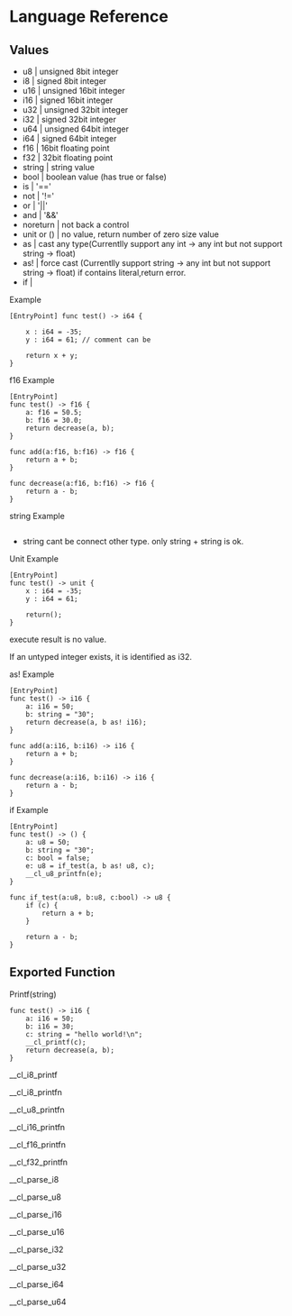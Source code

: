 # Language Reference

## Values

- u8          | unsigned 8bit integer
- i8          | signed 8bit integer
- u16         | unsigned 16bit integer
- i16         | signed 16bit integer
- u32         | unsigned 32bit integer
- i32         | signed 32bit integer
- u64         | unsigned 64bit integer
- i64         | signed 64bit integer
- f16         | 16bit floating point
- f32         | 32bit floating point
- string      | string value
- bool        | boolean value (has true or false)
- is          | '=='
- not         | '!='
- or          | '||'
- and         | '&&'
- noreturn    | not back a control
- unit or ()  | no value, return number of zero size value
- as          | cast any type(Currentlly support any int -> any int but not support string -> float)
- as!         | force cast (Currentlly support string -> any int but not support string -> float) if contains literal,return error.
- if          | 

Example

```
[EntryPoint] func test() -> i64 {    

    x : i64 = -35;     
    y : i64 = 61; // comment can be
    
    return x + y;
}
```

f16 Example

```
[EntryPoint]
func test() -> f16 {
    a: f16 = 50.5;
    b: f16 = 30.0;
    return decrease(a, b);
}

func add(a:f16, b:f16) -> f16 {
    return a + b;
}

func decrease(a:f16, b:f16) -> f16 {
    return a - b;
}
```

string Example
```
```

* string cant be connect other type. only string + string is ok.

Unit Example

``` 
[EntryPoint] 
func test() -> unit {
    x : i64 = -35;
    y : i64 = 61;
    
    return();
}
```
execute result is no value.

If an untyped integer exists, it is identified as i32.

as! Example

```
[EntryPoint]
func test() -> i16 {
    a: i16 = 50;
    b: string = "30";
    return decrease(a, b as! i16);
}

func add(a:i16, b:i16) -> i16 {
    return a + b;
}

func decrease(a:i16, b:i16) -> i16 {
    return a - b;
}
```

if Example
```
[EntryPoint]
func test() -> () {
    a: u8 = 50;
    b: string = "30";
	c: bool = false;
    e: u8 = if_test(a, b as! u8, c);
	__cl_u8_printfn(e);
}

func if_test(a:u8, b:u8, c:bool) -> u8 {
    if (c) {
		return a + b;
	}
	
	return a - b;
}
```

## Exported Function

Printf(string)
```
func test() -> i16 {
    a: i16 = 50;
    b: i16 = 30;
	c: string = "hello world!\n";
	__cl_printf(c);
    return decrease(a, b);
}
```

__cl_i8_printf

__cl_i8_printfn

__cl_u8_printfn

__cl_i16_printfn

__cl_f16_printfn

__cl_f32_printfn

__cl_parse_i8

__cl_parse_u8

__cl_parse_i16

__cl_parse_u16

__cl_parse_i32

__cl_parse_u32

__cl_parse_i64

__cl_parse_u64